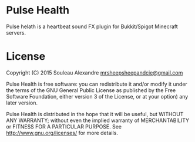 # Pulse Health
Pulse helath is a heartbeat sound FX plugin for Bukkit/Spigot Minecraft servers.

# License
Copyright (C) 2015  Souleau Alexandre <mrsheepsheepandcie@gmail.com>

Pulse Health is free software: you can redistribute it and/or modify it under the terms of the GNU General Public License as published by
the Free Software Foundation, either version 3 of the License, or at your option) any later version.

Pulse Health is distributed in the hope that it will be useful, but WITHOUT ANY WARRANTY; without even the implied warranty of MERCHANTABILITY or FITNESS FOR A PARTICULAR PURPOSE. See <http://www.gnu.org/licenses/> for more details.